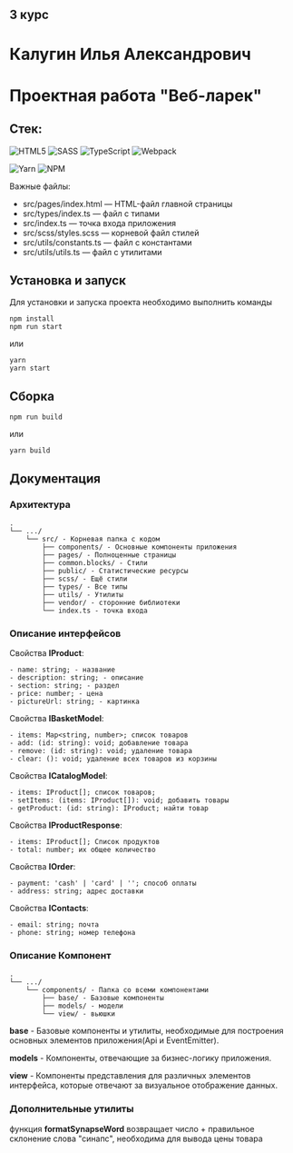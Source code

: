 ## 3 курс

# Калугин Илья Александрович

# Проектная работа "Веб-ларек"

## Стек:

![HTML5](https://img.shields.io/badge/html5-%23E34F26.svg?style=for-the-badge&logo=html5&logoColor=white)
![SASS](https://img.shields.io/badge/SASS-hotpink.svg?style=for-the-badge&logo=SASS&logoColor=white)
![TypeScript](https://img.shields.io/badge/typescript-%23007ACC.svg?style=for-the-badge&logo=typescript&logoColor=white)
![Webpack](https://img.shields.io/badge/webpack-%238DD6F9.svg?style=for-the-badge&logo=webpack&logoColor=black)

![Yarn](https://img.shields.io/badge/yarn-%232C8EBB.svg?style=for-the-badge&logo=yarn&logoColor=white)
![NPM](https://img.shields.io/badge/NPM-%23CB3837.svg?style=for-the-badge&logo=npm&logoColor=white)

Важные файлы:

- src/pages/index.html — HTML-файл главной страницы
- src/types/index.ts — файл с типами
- src/index.ts — точка входа приложения
- src/scss/styles.scss — корневой файл стилей
- src/utils/constants.ts — файл с константами
- src/utils/utils.ts — файл с утилитами

## Установка и запуск

Для установки и запуска проекта необходимо выполнить команды

```
npm install
npm run start
```

или

```
yarn
yarn start
```

## Сборка

```
npm run build
```

или

```
yarn build
```

## Документация

### Архитектура

```
.
└── .../
    └── src/ - Корневая папка с кодом
        ├── components/ - Основные компоненты приложения
        ├── pages/ - Полноценные страницы
        ├── сommon.blocks/ - Стили
        ├── public/ - Статистические ресурсы
        ├── scss/ - Ещё стили
        ├── types/ - Все типы
        ├── utils/ - Утилиты
        ├── vendor/ - сторонние библиотеки
        └── index.ts - точка входа
```

### Описание интерфейсов

Свойства **IProduct**:

```
- name: string; - название
- description: string; - описание
- section: string; - раздел
- price: number; - цена
- pictureUrl: string; - картинка
```

Свойства **IBasketModel**:

```
- items: Map<string, number>; список товаров
- add: (id: string): void; добавление товара
- remove: (id: string): void; удаление товара
- clear: (): void; удаление всех товаров из корзины
```

Свойства **ICatalogModel**:

```
- items: IProduct[]; список товаров;
- setItems: (items: IProduct[]): void; добавить товары
- getProduct: (id: string): IProduct; найти товар
```

Свойства **IProductResponse**:

```
- items: IProduct[]; Список продуктов
- total: number; их общее количество
```

Свойства **IOrder**:

```
- payment: 'cash' | 'card' | ''; способ оплаты
- address: string; адрес доставки
```

Свойства **IContacts**:

```
- email: string; почта
- phone: string; номер телефона
```

### Описание Компонент

```
.
└── .../
    └── components/ - Папка со всеми компонентами
        ├── base/ - Базовые компоненты
        ├── models/ - модели
        └── view/ - вьюшки
```

**base** - Базовые компоненты и утилиты, необходимые для построения основных элементов приложения(Api и EventEmitter).

**models** - Компоненты, отвечающие за бизнес-логику приложения.

**view** - Компоненты представления для различных элементов интерфейса, которые отвечают за визуальное отображение данных.

### Дополнительные утилиты

функция **formatSynapseWord** возвращает число + правильное склонение слова "синапс", необходима для вывода цены товара
